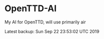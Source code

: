 # OpenTTD-AI
My AI for OpenTTD, will use primarily air

Latest backup: Sun Sep 22 23:53:02 UTC 2019
